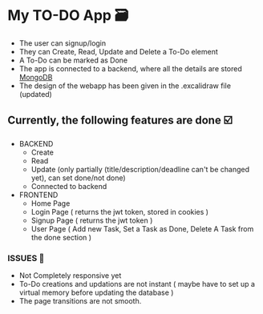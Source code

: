# My TO-DO App 🗃️
- The user can signup/login
- They can Create, Read, Update and Delete a To-Do element
- A To-Do can be marked as Done
- The app is connected to a backend, where all the details are stored [MongoDB](https://www.mongodb.com)
- The design of the webapp has been given in the .excalidraw file (updated)

## Currently, the following features are done ☑️
- BACKEND
  - Create
  - Read
  - Update (only partially (title/description/deadline can't be changed yet), can set done/not done)
  - Connected to backend
- FRONTEND
  - Home Page
  - Login Page ( returns the jwt token, stored in cookies )
  - Signup Page ( returns the jwt token )
  - User Page ( Add new Task, Set a Task as Done, Delete A Task from the done section )

### ISSUES 🤞
- Not Completely responsive yet
- To-Do creations and updations are not instant ( maybe have to set up a virtual memory before updating the database )
- The page transitions are not smooth.